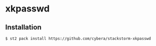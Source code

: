 # xkpasswd

## Installation

```shell
$ st2 pack install https://github.com/cybera/stackstorm-xkpasswd
```
